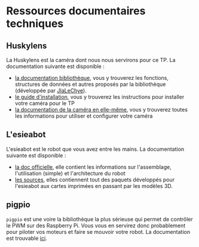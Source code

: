 # Ressources documentaires techniques

## Huskylens
La Huskylens est la caméra dont nous nous servirons pour ce TP. La documentation suivante est disponible :
- [la documentation bibliothèque](HUSKYLENS_lib_reference.md), vous y trouverez les fonctions, structures de données et autres proposés par la bibliothèque (développée par [JIaLeChye](https://github.com/JIaLeChye)).
- [le guide d'installation](Huskylens_setup_sys4041.md), vous y trouverez les instructions pour installer votre caméra pour le TP
- [la documentation de la caméra en elle-même](https://wiki.dfrobot.com/HUSKYLENS_V1.0_SKU_SEN0305_SEN0336), vous y trouverez toutes les informations pour utiliser et configurer votre caméra

## L'esieabot
L'esieabot est le robot que vous avez entre les mains. La documentation suivante est disponible : 
- [la doc officielle](https://esieabot.readthedocs.io/fr/latest/), elle contient les informations sur l'assemblage, l'utilisation (simple) et l'architecture du robot
- [les sources](https://gitlab.esiea.fr/esieabot), elles contiennent tout des paquets développés pour l'esieabot aux cartes imprimées en passant par les modèles 3D.

## pigpio
`pigpio` est une voire la bibliothèque la plus sérieuse qui permet de contrôler le PWM sur des Raspberry Pi. Vous vous en servirez donc probablement pour piloter vos moteurs et faire se mouvoir votre robot.
La documentation est trouvable [ici](https://abyz.me.uk/rpi/pigpio/python.html).
